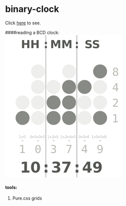 # binary-clock

Click [here](http://css-clocks.jackrzhang.com/binary-clock) to see.

####reading a BCD clock:
![How to read a BCD clock](public/images/how-to-read.png)

#### tools:
1. Pure.css grids




